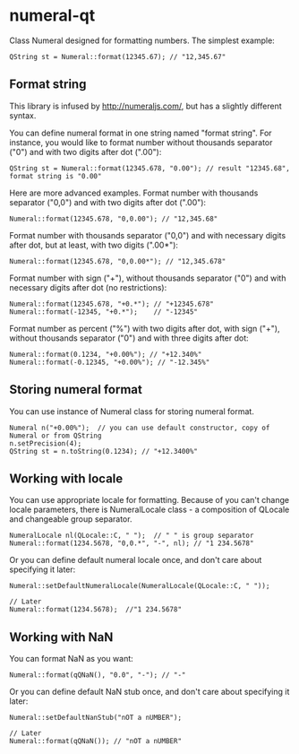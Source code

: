 numeral-qt
==========

Class Numeral designed for formatting numbers. The simplest example:
```
QString st = Numeral::format(12345.67); // "12,345.67"
```

## Format string

This library is infused by http://numeraljs.com/, but has a slightly different syntax. 

You can define numeral format in one string named "format string". For instance, you would like to format number without thousands separator ("0") and with two digits after dot (".00"):
```
QString st = Numeral::format(12345.678, "0.00"); // result "12345.68", format string is "0.00"
```

Here are more advanced examples. Format number with thousands separator ("0,0") and with two digits after dot (".00"):
```
Numeral::format(12345.678, "0,0.00"); // "12,345.68"
```
Format number with thousands separator ("0,0") and with necessary digits after dot, but at least, with two digits (".00*"):
```
Numeral::format(12345.678, "0,0.00*"); // "12,345.678"
```
Format number with sign ("+"), without thousands separator ("0") and with necessary digits after dot (no restrictions):
```
Numeral::format(12345.678, "+0.*"); // "+12345.678"
Numeral::format(-12345, "+0.*");    // "-12345"
```
Format number as percent ("%") with two digits after dot, with sign ("+"), without thousands separator ("0") and with three digits after dot:
```
Numeral::format(0.1234, "+0.00%"); // "+12.340%"
Numeral::format(-0.12345, "+0.00%"); // "-12.345%"
```

## Storing numeral format
You can use instance of Numeral class for storing numeral format.
```
Numeral n("+0.00%");  // you can use default constructor, copy of Numeral or from QString
n.setPrecision(4);
QString st = n.toString(0.1234); // "+12.3400%"
```

## Working with locale
You can use appropriate locale for formatting. Because of you can't change locale parameters, there is NumeralLocale class - a composition of QLocale and changeable group separator. 
```
NumeralLocale nl(QLocale::C, " ");  // " " is group separator
Numeral::format(1234.5678, "0,0.*", "-", nl); // "1 234.5678"
```

Or you can define default numeral locale once, and don't care about specifying it later:
```
Numeral::setDefaultNumeralLocale(NumeralLocale(QLocale::C, " "));

// Later
Numeral::format(1234.5678);  //"1 234.5678"
```

## Working with NaN
You can format NaN as you want:
```
Numeral::format(qQNaN(), "0.0", "-"); // "-"
```

Or you can define default NaN stub once, and don't care about specifying it later:
```
Numeral::setDefaultNanStub("nOT a nUMBER");

// Later
Numeral::format(qQNaN()); // "nOT a nUMBER"
```